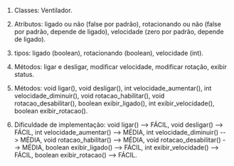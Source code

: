 1. Classes:
   Ventilador.

2. Atributos:
   ligado ou não (false por padrão),
   rotacionando ou não (false por padrão, depende de ligado),
   velocidade (zero por padrão, depende de ligado).

3. tipos:
   ligado (boolean),
   rotacionando (boolean),
   velocidade (int).

4. Métodos:
   ligar e desligar,
   modificar velocidade,
   modificar rotação,
   exibir status.
            
5. Métodos:
   void ligar(),
   void desligar(),
   int velocidade_aumentar(),
   int velocidade_diminuir(),
   void rotacao_habilitar(),
   void rotacao_desabilitar(),
   boolean exibir_ligado(),
   int exibir_velocidade(),
   boolean exibir_rotacao().

7. Dificuldade de implementação:
   void ligar() --> FÁCIL,
   void desligar() --> FÁCIL,
   int velocidade_aumentar() --> MÉDIA,
   int velocidade_diminuir() --> MÉDIA,
   void rotacao_habilitar() --> MÉDIA,
   void rotacao_desabilitar() --> MÉDIA,
   boolean exibir_ligado() --> FÁCIL,
   int exibir_velocidade() --> FÁCIL,
   boolean exibir_rotacao() --> FÁCIL.